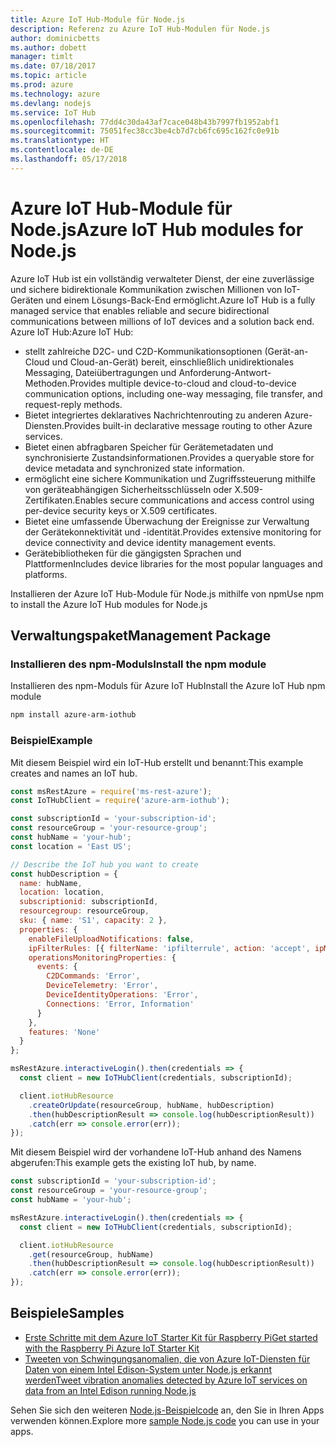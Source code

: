 ```yaml
---
title: Azure IoT Hub-Module für Node.js
description: Referenz zu Azure IoT Hub-Modulen für Node.js
author: dominicbetts
ms.author: dobett
manager: timlt
ms.date: 07/18/2017
ms.topic: article
ms.prod: azure
ms.technology: azure
ms.devlang: nodejs
ms.service: IoT Hub
ms.openlocfilehash: 77dd4c30da43af7cace048b43b7997fb1952abf1
ms.sourcegitcommit: 75051fec38cc3be4cb7d7cb6fc695c162fc0e91b
ms.translationtype: HT
ms.contentlocale: de-DE
ms.lasthandoff: 05/17/2018
---
```

# <a name="azure-iot-hub-modules-for-nodejs"></a><span data-ttu-id="20082-103">Azure IoT Hub-Module für Node.js</span><span class="sxs-lookup"><span data-stu-id="20082-103">Azure IoT Hub modules for Node.js</span></span>

<span data-ttu-id="20082-104">Azure IoT Hub ist ein vollständig verwalteter Dienst, der eine zuverlässige und sichere bidirektionale Kommunikation zwischen Millionen von IoT-Geräten und einem Lösungs-Back-End ermöglicht.</span><span class="sxs-lookup"><span data-stu-id="20082-104">Azure IoT Hub is a fully managed service that enables reliable and secure bidirectional communications between millions of IoT devices and a solution back end.</span></span> <span data-ttu-id="20082-105">Azure IoT Hub:</span><span class="sxs-lookup"><span data-stu-id="20082-105">Azure IoT Hub:</span></span>
- <span data-ttu-id="20082-106">stellt zahlreiche D2C- und C2D-Kommunikationsoptionen (Gerät-an-Cloud und Cloud-an-Gerät) bereit, einschließlich unidirektionales Messaging, Dateiübertragungen und Anforderung-Antwort-Methoden.</span><span class="sxs-lookup"><span data-stu-id="20082-106">Provides multiple device-to-cloud and cloud-to-device communication options, including one-way messaging, file transfer, and request-reply methods.</span></span>
- <span data-ttu-id="20082-107">Bietet integriertes deklaratives Nachrichtenrouting zu anderen Azure-Diensten.</span><span class="sxs-lookup"><span data-stu-id="20082-107">Provides built-in declarative message routing to other Azure services.</span></span>
- <span data-ttu-id="20082-108">Bietet einen abfragbaren Speicher für Gerätemetadaten und synchronisierte Zustandsinformationen.</span><span class="sxs-lookup"><span data-stu-id="20082-108">Provides a queryable store for device metadata and synchronized state information.</span></span>
- <span data-ttu-id="20082-109">ermöglicht eine sichere Kommunikation und Zugriffssteuerung mithilfe von geräteabhängigen Sicherheitsschlüsseln oder X.509-Zertifikaten.</span><span class="sxs-lookup"><span data-stu-id="20082-109">Enables secure communications and access control using per-device security keys or X.509 certificates.</span></span>
- <span data-ttu-id="20082-110">Bietet eine umfassende Überwachung der Ereignisse zur Verwaltung der Gerätekonnektivität und -identität.</span><span class="sxs-lookup"><span data-stu-id="20082-110">Provides extensive monitoring for device connectivity and device identity management events.</span></span>
- <span data-ttu-id="20082-111">Gerätebibliotheken für die gängigsten Sprachen und Plattformen</span><span class="sxs-lookup"><span data-stu-id="20082-111">Includes device libraries for the most popular languages and platforms.</span></span>

<span data-ttu-id="20082-112">Installieren der Azure IoT Hub-Module für Node.js mithilfe von npm</span><span class="sxs-lookup"><span data-stu-id="20082-112">Use npm to install the Azure IoT Hub modules for Node.js</span></span>

## <a name="management-package"></a><span data-ttu-id="20082-113">Verwaltungspaket</span><span class="sxs-lookup"><span data-stu-id="20082-113">Management Package</span></span>

### <a name="install-the-npm-module"></a><span data-ttu-id="20082-114">Installieren des npm-Moduls</span><span class="sxs-lookup"><span data-stu-id="20082-114">Install the npm module</span></span>

<span data-ttu-id="20082-115">Installieren des npm-Moduls für Azure IoT Hub</span><span class="sxs-lookup"><span data-stu-id="20082-115">Install the Azure IoT Hub npm module</span></span>

```bash
npm install azure-arm-iothub
```

### <a name="example"></a><span data-ttu-id="20082-116">Beispiel</span><span class="sxs-lookup"><span data-stu-id="20082-116">Example</span></span>

<span data-ttu-id="20082-117">Mit diesem Beispiel wird ein IoT-Hub erstellt und benannt:</span><span class="sxs-lookup"><span data-stu-id="20082-117">This example creates and names an IoT hub.</span></span>

```javascript
const msRestAzure = require('ms-rest-azure');
const IoTHubClient = require('azure-arm-iothub');

const subscriptionId = 'your-subscription-id';
const resourceGroup = 'your-resource-group';
const hubName = 'your-hub';
const location = 'East US';

// Describe the IoT hub you want to create
const hubDescription = {
  name: hubName,
  location: location,
  subscriptionid: subscriptionId,
  resourcegroup: resourceGroup,
  sku: { name: 'S1', capacity: 2 },
  properties: {
    enableFileUploadNotifications: false,
    ipFilterRules: [{ filterName: 'ipfilterrule', action: 'accept', ipMask: '0.0.0.0/0' }],
    operationsMonitoringProperties: {
      events: {
        C2DCommands: 'Error',
        DeviceTelemetry: 'Error',
        DeviceIdentityOperations: 'Error',
        Connections: 'Error, Information'
      }
    },
    features: 'None'
  }
};

msRestAzure.interactiveLogin().then(credentials => {
  const client = new IoTHubClient(credentials, subscriptionId);

  client.iotHubResource
    .createOrUpdate(resourceGroup, hubName, hubDescription)
    .then(hubDescriptionResult => console.log(hubDescriptionResult))
    .catch(err => console.error(err));
});
```

<span data-ttu-id="20082-118">Mit diesem Beispiel wird der vorhandene IoT-Hub anhand des Namens abgerufen:</span><span class="sxs-lookup"><span data-stu-id="20082-118">This example gets the existing IoT hub, by name.</span></span>

```javascript
const subscriptionId = 'your-subscription-id';
const resourceGroup = 'your-resource-group';
const hubName = 'your-hub';

msRestAzure.interactiveLogin().then(credentials => {
  const client = new IoTHubClient(credentials, subscriptionId);

  client.iotHubResource
    .get(resourceGroup, hubName)
    .then(hubDescriptionResult => console.log(hubDescriptionResult))
    .catch(err => console.error(err));
});
```

## <a name="samples"></a><span data-ttu-id="20082-119">Beispiele</span><span class="sxs-lookup"><span data-stu-id="20082-119">Samples</span></span>

- [<span data-ttu-id="20082-120">Erste Schritte mit dem Azure IoT Starter Kit für Raspberry Pi</span><span class="sxs-lookup"><span data-stu-id="20082-120">Get started with the Raspberry Pi Azure IoT Starter Kit</span></span>](https://azure.microsoft.com/resources/samples/iot-remote-monitoring-node-raspberrypi-getstartedkit/)
- [<span data-ttu-id="20082-121">Tweeten von Schwingungsanomalien, die von Azure IoT-Diensten für Daten von einem Intel Edison-System unter Node.js erkannt werden</span><span class="sxs-lookup"><span data-stu-id="20082-121">Tweet vibration anomalies detected by Azure IoT services on data from an Intel Edison running Node.js</span></span>](https://azure.microsoft.com/resources/samples/iot-hub-nodejs-intel-edison-vibration-anomaly-detection/)

<span data-ttu-id="20082-122">Sehen Sie sich den weiteren [Node.js-Beispielcode](https://azure.microsoft.com/resources/samples/?platform=nodejs) an, den Sie in Ihren Apps verwenden können.</span><span class="sxs-lookup"><span data-stu-id="20082-122">Explore more [sample Node.js code](https://azure.microsoft.com/resources/samples/?platform=nodejs) you can use in your apps.</span></span>

